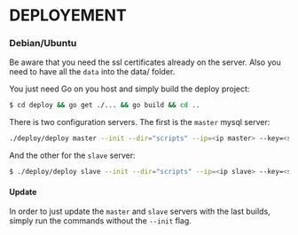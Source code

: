 DEPLOYEMENT
===========

### Debian/Ubuntu

Be aware that you need the ssl certificates already on the server.
Also you need to have all the `data` into the data/ folder.

You just need Go on you host and simply build the deploy project:
```bash
$ cd deploy && go get ./... && go build && cd ..
```

There is two configuration servers. The first is the `master` mysql server:
```bash
./deploy/deploy master --init --dir="scripts" --ip=<ip master> --key=<ssh rsa pub>
```

And the other for the `slave` server:
```bash
$ ./deploy/deploy slave --init --dir="scripts" --ip=<ip slave> --key=<ssh rsa pub> --master=<ip master>
```

#### Update

In order to just update the `master` and `slave` servers with the last builds, simply run the commands without the `--init` flag.
